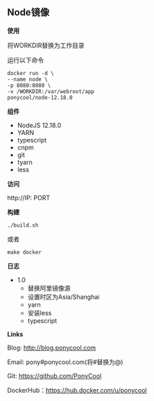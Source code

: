 ##  Node镜像

**使用**

将WORKDIR替换为工作目录

运行以下命令

``` 
docker run -d \
--name node \
-p 8080:8080 \
-v /WORKDIR:/var/webroot/app
ponycool/node-12.18.0
```

**组件**

* NodeJS 12.18.0
* YARN
* typescript
* cnpm
* git
* tyarn
* less

**访问**

http://IP: PORT

**构建**

``` 
./build.sh
```
或者

```
make docker
```

**日志**

* 1.0
    - 替换阿里镜像源
    - 设置时区为Asia/Shanghai
    - yarn
    - 安装less
    - typescript

**Links**

Blog: http://blog.ponycool.com

Email: pony#ponycool.com(将#替换为@)

Git: https://github.com/PonyCool

DockerHub：https://hub.docker.com/u/ponycool
